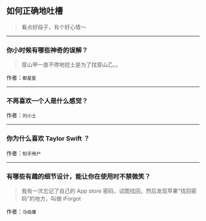 ## 如何正确地吐槽

> 看点好段子，有个好心情～


 
---

### 你小时候有哪些神奇的误解？

> 穿山甲一直不停地挖土是为了找穿山乙。。


作者：`都星星`

---

### 不再喜欢一个人是什么感觉？

> 


作者：`刘小土`

---

### 你为什么喜欢 Taylor Swift ？

> 


作者：`知乎用户`

---

### 有哪些有趣的细节设计，能让你在使用时不禁微笑？

> 我有一次忘记了自己的 App store 密码，试图找回，然后发现苹果“找回密码”的地方，叫做 iForgot


作者：`马伯庸`